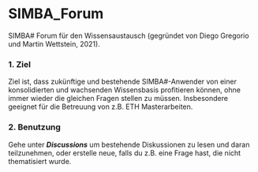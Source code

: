 # SIMBA_Forum
SIMBA# Forum für den Wissensaustausch (gegründet von Diego Gregorio und Martin Wettstein, 2021). 

### 1. Ziel
Ziel ist, dass zukünftige und bestehende SIMBA#-Anwender von einer konsolidierten und wachsenden Wissensbasis profitieren können, ohne immer wieder die gleichen Fragen stellen zu müssen. Insbesondere geeignet für die Betreuung von z.B. ETH Masterarbeiten.


### 2. Benutzung
Gehe unter ***Discussions*** um bestehende Diskussionen zu lesen und daran teilzunehmen, oder erstelle neue, falls du z.B. eine Frage hast, die nicht thematisiert wurde.
